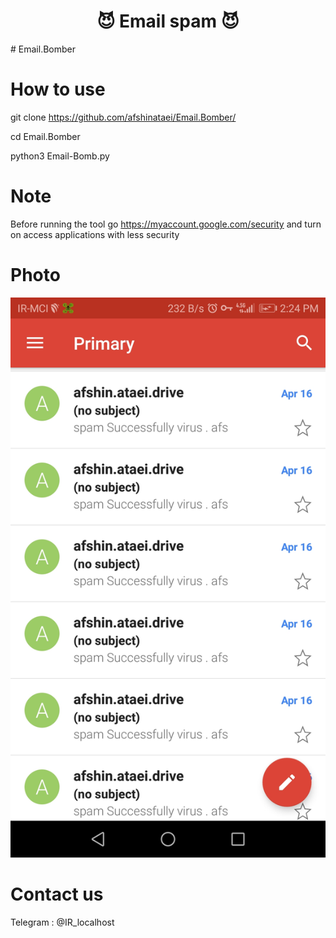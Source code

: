 <p align="center">
  <h1 align="center">😈 Email spam 😈</h1>
</p>
# Email.Bomber

# How to use 

git clone https://github.com/afshinataei/Email.Bomber/

cd Email.Bomber

python3 Email-Bomb.py 

# Note 

Before running the tool go https://myaccount.google.com/security and turn on access applications with less security

# Photo 

![alt](screen.jpg)


# Contact us

Telegram : @IR_localhost
